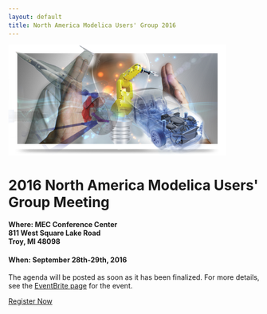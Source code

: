 ```yaml
---
layout: default
title: North America Modelica Users' Group 2016
---
```


<div class="paddedLR pull-right">
  <img class="img-responsive graphic" src="/images/graphic.png"/>
</div>


<h1>2016 North America Modelica Users' Group Meeting</h1>

<h4><b>Where</b>: MEC Conference Center<br>
811 West Square Lake Road<br>
Troy, MI 48098</h4>
<h4><b>When</b>: September 28th-29th, 2016</h4>

<p>The agenda will be posted as soon as it has been finalized.  For more details, see the <a href="http://www.eventbrite.ca/e/north-america-modelica-users-group-conference-2016-tickets-26333851258">EventBrite page</a> for the event.

<a class="btn btn-primary btn-large" href="http://www.eventbrite.ca/e/north-america-modelica-users-group-conference-2016-tickets-26333851258">Register Now</a>
